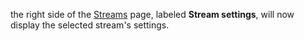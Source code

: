 the right side of the [Streams](/#streams) page, labeled **Stream settings**, will now display
the selected stream's settings.
